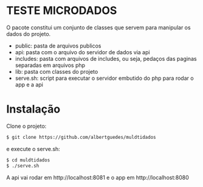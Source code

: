 # TESTE MICRODADOS

O pacote constitui um conjunto de classes que servem para manipular os dados do 
projeto. 

- public: pasta de arquivos publicos
- api: pasta com o arquivo do servidor de dados via api
- includes: pasta com arquivos de includes, ou seja, pedaços das paginas separadas
            em arquivos php
- lib: pasta com classes do projeto
- serve.sh: script para executar o servidor embutido do php para rodar o app e a
            api

# Instalação

Clone o projeto:

```bash
$ git clone https://github.com/albertguedes/muldtidados
```

e execute o serve.sh:

```bash
$ cd muldtidados
$ ./serve.sh
```

A api vai rodar em http://localhost:8081 e o app em http://localhost:8080

